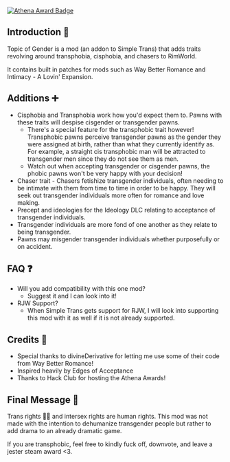 ﻿[![Athena Award Badge](https://img.shields.io/endpoint?url=https%3A%2F%2Faward.athena.hackclub.com%2Fapi%2Fbadge)](https://award.athena.hackclub.com?utm_source=readme)

## Introduction 📜
Topic of Gender is a mod (an addon to Simple Trans) that adds traits revolving around transphobia, cisphobia, and chasers to RimWorld.

It contains built in patches for mods such as Way Better Romance and Intimacy - A Lovin' Expansion.

## Additions ➕
- Cisphobia and Transphobia work how you'd expect them to. Pawns with these traits will despise cisgender or transgender pawns.
  - There's a special feature for the transphobic trait however! Transphobic pawns perceive transgender pawns as the gender they were assigned at birth, rather than what they currently identify as. For example, a straight cis transphobic man will be attracted to transgender men since they do not see them as men.
  - Watch out when accepting transgender or cisgender pawns, the phobic pawns won't be very happy with your decision!
- Chaser trait - Chasers fetishize transgender individuals, often needing to be intimate with them from time to time in order to be happy. They will seek out transgender individuals more often for romance and love making.
- Precept and ideologies for the Ideology DLC relating to acceptance of transgender individuals.
- Transgender individuals are more fond of one another as they relate to being transgender.
- Pawns may misgender transgender individuals whether purposefully or on accident.

## FAQ ❓
- Will you add compatibility with this one mod?
  - Suggest it and I can look into it!
- RJW Support?
  - When Simple Trans gets support for RJW, I will look into supporting this mod with it as well if it is not already supported.

## Credits 👏
- Special thanks to divineDerivative for letting me use some of their code from Way Better Romance!
- Inspired heavily by Edges of Acceptance
- Thanks to Hack Club for hosting the Athena Awards!

## Final Message 💖
Trans rights 🏳️‍⚧️ and intersex rights are human rights. This mod was not made with the intention to dehumanize transgender people but rather to add drama to an already dramatic game. 

If you are transphobic, feel free to kindly fuck off, downvote, and leave a jester steam award <3.